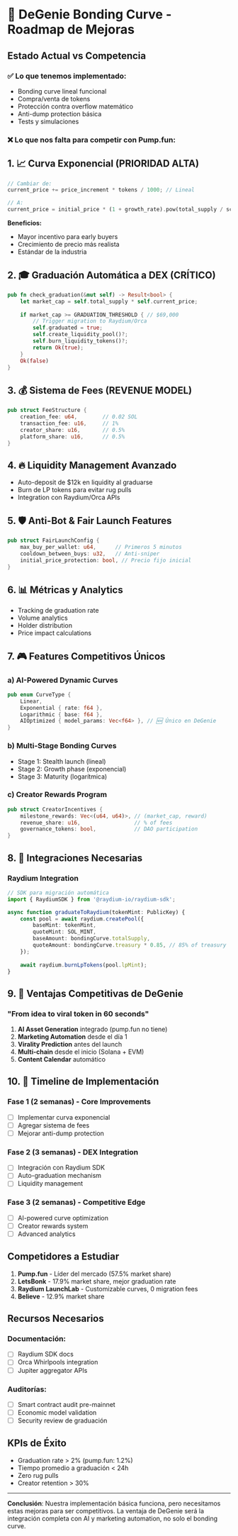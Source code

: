 # 🚀 DeGenie Bonding Curve - Roadmap de Mejoras

## Estado Actual vs Competencia

### ✅ Lo que tenemos implementado:
- Bonding curve lineal funcional
- Compra/venta de tokens
- Protección contra overflow matemático
- Anti-dump protection básica
- Tests y simulaciones

### ❌ Lo que nos falta para competir con Pump.fun:

## 1. 📈 Curva Exponencial (PRIORIDAD ALTA)
```rust
// Cambiar de:
current_price += price_increment * tokens / 1000; // Lineal

// A:
current_price = initial_price * (1 + growth_rate).pow(total_supply / scale_factor); // Exponencial
```

**Beneficios:**
- Mayor incentivo para early buyers
- Crecimiento de precio más realista
- Estándar de la industria

## 2. 🎓 Graduación Automática a DEX (CRÍTICO)
```rust
pub fn check_graduation(&mut self) -> Result<bool> {
    let market_cap = self.total_supply * self.current_price;
    
    if market_cap >= GRADUATION_THRESHOLD { // $69,000
        // Trigger migration to Raydium/Orca
        self.graduated = true;
        self.create_liquidity_pool()?;
        self.burn_liquidity_tokens()?;
        return Ok(true);
    }
    Ok(false)
}
```

## 3. 💰 Sistema de Fees (REVENUE MODEL)
```rust
pub struct FeeStructure {
    creation_fee: u64,        // 0.02 SOL
    transaction_fee: u16,     // 1% 
    creator_share: u16,       // 0.5%
    platform_share: u16,      // 0.5%
}
```

## 4. 🔥 Liquidity Management Avanzado
- Auto-deposit de $12k en liquidity al graduarse
- Burn de LP tokens para evitar rug pulls
- Integration con Raydium/Orca APIs

## 5. 🛡️ Anti-Bot & Fair Launch Features
```rust
pub struct FairLaunchConfig {
    max_buy_per_wallet: u64,      // Primeros 5 minutos
    cooldown_between_buys: u32,   // Anti-sniper
    initial_price_protection: bool, // Precio fijo inicial
}
```

## 6. 📊 Métricas y Analytics
- Tracking de graduation rate
- Volume analytics
- Holder distribution
- Price impact calculations

## 7. 🎮 Features Competitivos Únicos

### a) **AI-Powered Dynamic Curves**
```rust
pub enum CurveType {
    Linear,
    Exponential { rate: f64 },
    Logarithmic { base: f64 },
    AIOptimized { model_params: Vec<f64> }, // 🆕 Único en DeGenie
}
```

### b) **Multi-Stage Bonding Curves**
- Stage 1: Stealth launch (lineal)
- Stage 2: Growth phase (exponencial)
- Stage 3: Maturity (logarítmica)

### c) **Creator Rewards Program**
```rust
pub struct CreatorIncentives {
    milestone_rewards: Vec<(u64, u64)>, // (market_cap, reward)
    revenue_share: u16,                 // % of fees
    governance_tokens: bool,            // DAO participation
}
```

## 8. 🔗 Integraciones Necesarias

### Raydium Integration
```typescript
// SDK para migración automática
import { RaydiumSDK } from '@raydium-io/raydium-sdk';

async function graduateToRaydium(tokenMint: PublicKey) {
    const pool = await raydium.createPool({
        baseMint: tokenMint,
        quoteMint: SOL_MINT,
        baseAmount: bondingCurve.totalSupply,
        quoteAmount: bondingCurve.treasury * 0.85, // 85% of treasury
    });
    
    await raydium.burnLpTokens(pool.lpMint);
}
```

## 9. 🎯 Ventajas Competitivas de DeGenie

### **"From idea to viral token in 60 seconds"**
1. **AI Asset Generation** integrado (pump.fun no tiene)
2. **Marketing Automation** desde el día 1
3. **Virality Prediction** antes del launch
4. **Multi-chain** desde el inicio (Solana + EVM)
5. **Content Calendar** automático

## 10. 📅 Timeline de Implementación

### Fase 1 (2 semanas) - Core Improvements
- [ ] Implementar curva exponencial
- [ ] Agregar sistema de fees
- [ ] Mejorar anti-dump protection

### Fase 2 (3 semanas) - DEX Integration
- [ ] Integración con Raydium SDK
- [ ] Auto-graduation mechanism
- [ ] Liquidity management

### Fase 3 (2 semanas) - Competitive Edge
- [ ] AI-powered curve optimization
- [ ] Creator rewards system
- [ ] Advanced analytics

## Competidores a Estudiar

1. **Pump.fun** - Líder del mercado (57.5% market share)
2. **LetsBonk** - 17.9% market share, mejor graduation rate
3. **Raydium LaunchLab** - Customizable curves, 0 migration fees
4. **Believe** - 12.9% market share

## Recursos Necesarios

### Documentación:
- [ ] Raydium SDK docs
- [ ] Orca Whirlpools integration
- [ ] Jupiter aggregator APIs

### Auditorías:
- [ ] Smart contract audit pre-mainnet
- [ ] Economic model validation
- [ ] Security review de graduación

## KPIs de Éxito
- Graduation rate > 2% (pump.fun: 1.2%)
- Tiempo promedio a graduación < 24h
- Zero rug pulls
- Creator retention > 30%

---

**Conclusión**: Nuestra implementación básica funciona, pero necesitamos estas mejoras para ser competitivos. La ventaja de DeGenie será la integración completa con AI y marketing automation, no solo el bonding curve.